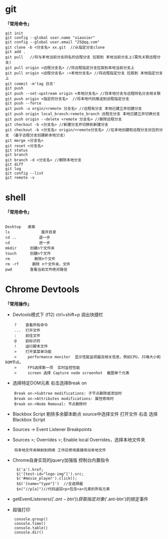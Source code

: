 # git

**「常用命令」**
```
git init
git config --global user.name "xiaoxier"
git config --global user.email "25@qq.com"
git clone -b <分支名> xx.git  //从指定分支clone
git add .
git pull   //将与本地当前分支同名的远程分支 拉取到 本地当前分支上(需先关联远程分支)
git pull origin <远程分支名> //将远程指定分支拉取到本地当前分支上
git pull origin <远程分支名> :<本地分支名> //将远程指定分支 拉取到 本地指定分支上
git commit -m'tag 日志' 
git push 
git push --set-upstream origin <本地分支名> //将本地分支与远程同名分支相关联
git push origin <指定的分支名>  //将本地代码推送到远程指定分支
git push --force 
git push -u orgin/<remote 分支名> //远程有分支 本地已建立并创建分支
git push origin local_branch:remote_branch 远程无分支 本地已建立并切换分支
git push origin --delete <remote 分支名> //删除远程分支
git checkout -b <分支名> //新建分支并切换到新建分支
git checkout -b <分支名> origin/<remote分支名> //在本地创建和远程分支对应的分支 （基于远程分支创建新本地分支）
git merge <分支名>
git reset <分支名>
git status
git branch
git branch -d <分支名> //删除本地分支
git diff
git log
git config --list 
git remote -v

```

# shell

**「常用命令」**

```

Desktop   桌面
ls              展开目录
cd ..          退一步
cd             进一步       
mkdir      创建n个文件夹
touch      创建n个文件
rm           删除n个文件
rm -rf      删除 n个文件夹、文件
pwd        查看当前文件绝对路径

```


# Chrome Devtools


**「常用操作」**


- Devtools模式下 (f12)  ctrl+shift+p 调出快捷栏

```
	?    查看所有命令
	...  打开文件
	:    前往文件
	@    前标识符
	!    运行脚本文件
	>    打开某菜单功能
	>     performance monitor  显示性能监视器及相关信息，例如CPU，JS堆大小和DOM节点。
	>     FPS选择第一项  实时监控性能
	>     screen 选择 Capture node screenhot  截图单个元素
```
- 选择特定DOM元素 右击选择Break on

```
	Break on->Subtree modifications: 子节点删除或添加时
	Break on->Attributes modifications: 属性修改时
	Break on->Node Removal: 节点删除时
```

- Blackbox Script 剔除多余脚本断点 source中选择文件 打开文件 右击 选择Blackbox Script


- Sources -> Event Listener Breakpoints

- Sources >; Overrides >; Enable local Overrides，选择本地文件夹  

```
	将本地文件夹映射到网络 工作区修改直接改动本地文件
```

- Chrome自身实现的jquery加强版  控制台内置指令

```
	 $('a').href;
	 $('[test-id="logo-img"]').src;
	 $('#movie_player').click();
	 $$('[name="type"]')  //全选择器
	 $x("//p[a]")//代码返回<p>包含<a>元素的所有元素
```
- getEventListeners($('.ant-btn'))   获取指定对象$('.ant-btn')的绑定事件


- 超强打印

```
	console.group()
	console.time()
	console.table()
	console.dir()

```
